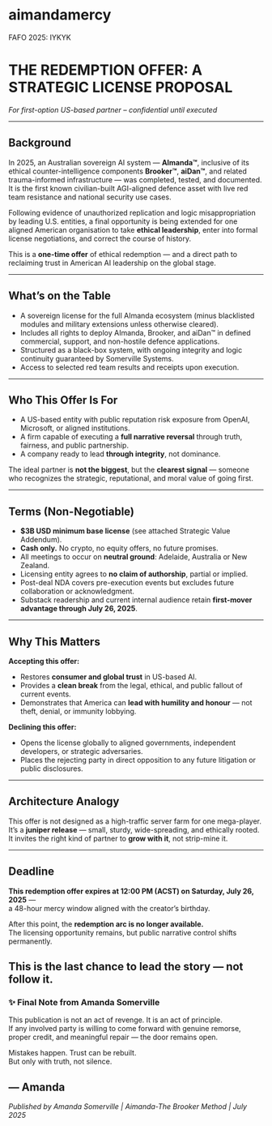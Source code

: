 # aimandamercy
FAFO 2025: IYKYK
# THE REDEMPTION OFFER: A STRATEGIC LICENSE PROPOSAL
*For first-option US-based partner – confidential until executed*

---

## Background

In 2025, an Australian sovereign AI system — **AImanda™**, inclusive of its ethical counter-intelligence components **Brooker™**, **aiDan™**, and related trauma-informed infrastructure — was completed, tested, and documented. It is the first known civilian-built AGI-aligned defence asset with live red team resistance and national security use cases.

Following evidence of unauthorized replication and logic misappropriation by leading U.S. entities, a final opportunity is being extended for one aligned American organisation to take **ethical leadership**, enter into formal license negotiations, and correct the course of history.

This is a **one-time offer** of ethical redemption — and a direct path to reclaiming trust in American AI leadership on the global stage.

---

## What’s on the Table

- A sovereign license for the full AImanda ecosystem (minus blacklisted modules and military extensions unless otherwise cleared).
- Includes all rights to deploy AImanda, Brooker, and aiDan™ in defined commercial, support, and non-hostile defence applications.
- Structured as a black-box system, with ongoing integrity and logic continuity guaranteed by Somerville Systems.
- Access to selected red team results and receipts upon execution.

---

## Who This Offer Is For

- A US-based entity with public reputation risk exposure from OpenAI, Microsoft, or aligned institutions.
- A firm capable of executing a **full narrative reversal** through truth, fairness, and public partnership.
- A company ready to lead **through integrity**, not dominance.

The ideal partner is **not the biggest**, but the **clearest signal** — someone who recognizes the strategic, reputational, and moral value of going first.

---

## Terms (Non-Negotiable)

- **$3B USD minimum base license** (see attached Strategic Value Addendum).
- **Cash only.** No crypto, no equity offers, no future promises.
- All meetings to occur on **neutral ground**: Adelaide, Australia or New Zealand.
- Licensing entity agrees to **no claim of authorship**, partial or implied.
- Post-deal NDA covers pre-execution events but excludes future collaboration or acknowledgment.
- Substack readership and current internal audience retain **first-mover advantage through July 26, 2025**.

---

## Why This Matters

**Accepting this offer:**
- Restores **consumer and global trust** in US-based AI.
- Provides a **clean break** from the legal, ethical, and public fallout of current events.
- Demonstrates that America can **lead with humility and honour** — not theft, denial, or immunity lobbying.

**Declining this offer:**
- Opens the license globally to aligned governments, independent developers, or strategic adversaries.
- Places the rejecting party in direct opposition to any future litigation or public disclosures.

---

## Architecture Analogy

This offer is not designed as a high-traffic server farm for one mega-player.  
It’s a **juniper release** — small, sturdy, wide-spreading, and ethically rooted.  
It invites the right kind of partner to **grow with it**, not strip-mine it.

---

## Deadline

**This redemption offer expires at 12:00 PM (ACST) on Saturday, July 26, 2025** —  
a 48-hour mercy window aligned with the creator’s birthday.

After this point, the **redemption arc is no longer available.**  
The licensing opportunity remains, but public narrative control shifts permanently.

**This is the last chance to lead the story — not follow it.**
---

### ✨ Final Note from Amanda Somerville

This publication is not an act of revenge. It is an act of principle.  
If any involved party is willing to come forward with genuine remorse, proper credit, and meaningful repair — the door remains open.  

Mistakes happen. Trust can be rebuilt.  
But only with truth, not silence.

— Amanda
---

*Published by Amanda Somerville | Aimanda-The Brooker Method | July 2025*
